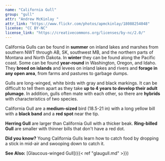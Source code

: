 ```yaml
---
name: "California Gull"
group: "gull"
attr: "Andrew McKinlay "
attr_link: "https://www.flickr.com/photos/apmckinlay/18088254048"
license: "CC BY-NC"
license_link: "https://creativecommons.org/licenses/by-nc/2.0/"
---
```

California Gulls can be found in **summer** on inland lakes and marshes from southern NWT through AB, SK, southwest MB, and the northern parts of Montana and North Dakota. In **winter** they can be found along the Pacific coast. Some can be found **year-round** in Washington, Oregon, and Idaho. They **breed on islands** and levees on inland lakes and rivers and **forage in any open area**, from farms and pastures to garbage dumps.

Gulls are long-winged, white birds with gray and black markings. It can be difficult to tell them apart as they take **up to 4 years to develop their adult plumage**. In addition, gulls often mate with each other, so there are **hybrids** with characteristics of two species.

California Gull are a **medium-sized** bird (18.5-21 in) with a long yellow bill with a **black band** and a **red spot** near the tip.

__Herring Gull__ are larger than California Gull with a thicker beak. __Ring-billed Gull__ are smaller with thinner bills that don't have a red dot.

**Did you know?** Young California Gulls learn how to catch food by dropping a stick in mid-air and swooping down to catch it.

<!-- generated, do not edit -->
**See Also:**
[Glaucous-winged Gull]({{< ref "glaugull.md" >}})
